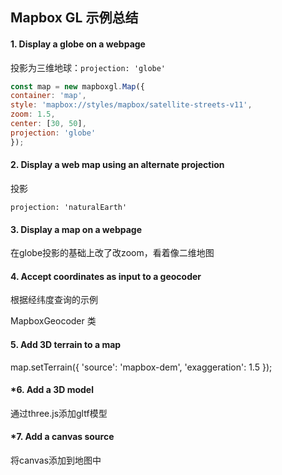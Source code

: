 ## Mapbox GL 示例总结

#### 1.  Display a globe on a webpage


 投影为三维地球：`projection: 'globe'`

```js
const map = new mapboxgl.Map({
container: 'map',
style: 'mapbox://styles/mapbox/satellite-streets-v11',
zoom: 1.5,
center: [30, 50],
projection: 'globe'
});
```



#### 2. Display a web map using an alternate projection

投影

 ` projection: 'naturalEarth' `



#### 3. Display a map on a webpage

在globe投影的基础上改了改zoom，看着像二维地图



#### 4. Accept coordinates as input to a geocoder

根据经纬度查询的示例

 MapboxGeocoder 类 



#### 5. Add 3D terrain to a map

 map.setTerrain({ 'source': 'mapbox-dem', 'exaggeration': 1.5 }); 
 

#### *6. Add a 3D model


通过three.js添加gltf模型 

#### *7. Add a canvas source

将canvas添加到地图中
 